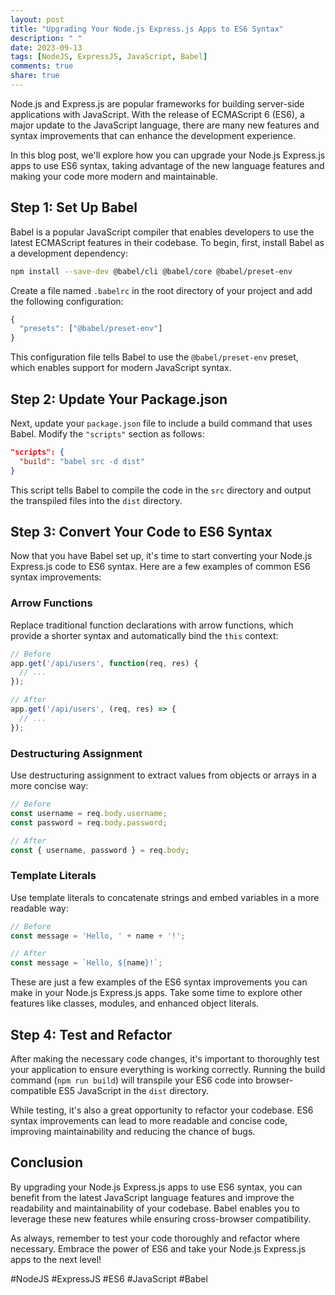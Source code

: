 ```yaml
---
layout: post
title: "Upgrading Your Node.js Express.js Apps to ES6 Syntax"
description: " "
date: 2023-09-13
tags: [NodeJS, ExpressJS, JavaScript, Babel]
comments: true
share: true
---
```


Node.js and Express.js are popular frameworks for building server-side applications with JavaScript. With the release of ECMAScript 6 (ES6), a major update to the JavaScript language, there are many new features and syntax improvements that can enhance the development experience.

In this blog post, we'll explore how you can upgrade your Node.js Express.js apps to use ES6 syntax, taking advantage of the new language features and making your code more modern and maintainable.

## Step 1: Set Up Babel

Babel is a popular JavaScript compiler that enables developers to use the latest ECMAScript features in their codebase. To begin, first, install Babel as a development dependency:

```bash
npm install --save-dev @babel/cli @babel/core @babel/preset-env
```

Create a file named `.babelrc` in the root directory of your project and add the following configuration:

```javascript
{
  "presets": ["@babel/preset-env"]
}
```

This configuration file tells Babel to use the `@babel/preset-env` preset, which enables support for modern JavaScript syntax.

## Step 2: Update Your Package.json

Next, update your `package.json` file to include a build command that uses Babel. Modify the `"scripts"` section as follows:

```json
"scripts": {
  "build": "babel src -d dist"
}
```

This script tells Babel to compile the code in the `src` directory and output the transpiled files into the `dist` directory.

## Step 3: Convert Your Code to ES6 Syntax

Now that you have Babel set up, it's time to start converting your Node.js Express.js code to ES6 syntax. Here are a few examples of common ES6 syntax improvements:

### Arrow Functions

Replace traditional function declarations with arrow functions, which provide a shorter syntax and automatically bind the `this` context:

```javascript
// Before
app.get('/api/users', function(req, res) {
  // ...
});

// After
app.get('/api/users', (req, res) => {
  // ...
});
```

### Destructuring Assignment

Use destructuring assignment to extract values from objects or arrays in a more concise way:

```javascript
// Before
const username = req.body.username;
const password = req.body.password;

// After
const { username, password } = req.body;
```

### Template Literals

Use template literals to concatenate strings and embed variables in a more readable way:

```javascript
// Before
const message = 'Hello, ' + name + '!';

// After
const message = `Hello, ${name}!`;
```

These are just a few examples of the ES6 syntax improvements you can make in your Node.js Express.js apps. Take some time to explore other features like classes, modules, and enhanced object literals.

## Step 4: Test and Refactor

After making the necessary code changes, it's important to thoroughly test your application to ensure everything is working correctly. Running the build command (`npm run build`) will transpile your ES6 code into browser-compatible ES5 JavaScript in the `dist` directory.

While testing, it's also a great opportunity to refactor your codebase. ES6 syntax improvements can lead to more readable and concise code, improving maintainability and reducing the chance of bugs.

## Conclusion

By upgrading your Node.js Express.js apps to use ES6 syntax, you can benefit from the latest JavaScript language features and improve the readability and maintainability of your codebase. Babel enables you to leverage these new features while ensuring cross-browser compatibility.

As always, remember to test your code thoroughly and refactor where necessary. Embrace the power of ES6 and take your Node.js Express.js apps to the next level!

#NodeJS #ExpressJS #ES6 #JavaScript #Babel